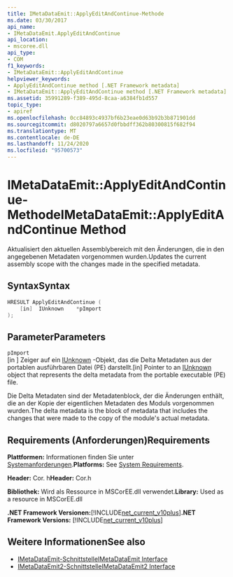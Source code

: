```yaml
---
title: IMetaDataEmit::ApplyEditAndContinue-Methode
ms.date: 03/30/2017
api_name:
- IMetaDataEmit.ApplyEditAndContinue
api_location:
- mscoree.dll
api_type:
- COM
f1_keywords:
- IMetaDataEmit::ApplyEditAndContinue
helpviewer_keywords:
- ApplyEditAndContinue method [.NET Framework metadata]
- IMetaDataEmit::ApplyEditAndContinue method [.NET Framework metadata]
ms.assetid: 35991289-f389-495d-8caa-a6384fb1d557
topic_type:
- apiref
ms.openlocfilehash: 0cc84893c4937bf6b23eae0d63b92b3b871901dd
ms.sourcegitcommit: d8020797a6657d0fbbdff362b80300815f682f94
ms.translationtype: MT
ms.contentlocale: de-DE
ms.lasthandoff: 11/24/2020
ms.locfileid: "95700573"
---
```

# <a name="imetadataemitapplyeditandcontinue-method"></a><span data-ttu-id="c33bd-102">IMetaDataEmit::ApplyEditAndContinue-Methode</span><span class="sxs-lookup"><span data-stu-id="c33bd-102">IMetaDataEmit::ApplyEditAndContinue Method</span></span>

<span data-ttu-id="c33bd-103">Aktualisiert den aktuellen Assemblybereich mit den Änderungen, die in den angegebenen Metadaten vorgenommen wurden.</span><span class="sxs-lookup"><span data-stu-id="c33bd-103">Updates the current assembly scope with the changes made in the specified metadata.</span></span>  
  
## <a name="syntax"></a><span data-ttu-id="c33bd-104">Syntax</span><span class="sxs-lookup"><span data-stu-id="c33bd-104">Syntax</span></span>  
  
```cpp  
HRESULT ApplyEditAndContinue (
    [in]  IUnknown    *pImport  
);  
```  
  
## <a name="parameters"></a><span data-ttu-id="c33bd-105">Parameter</span><span class="sxs-lookup"><span data-stu-id="c33bd-105">Parameters</span></span>  

 `pImport`  
 <span data-ttu-id="c33bd-106">\[in \] Zeiger auf ein [IUnknown](/cpp/atl/iunknown) -Objekt, das die Delta Metadaten aus der portablen ausführbaren Datei (PE) darstellt.</span><span class="sxs-lookup"><span data-stu-id="c33bd-106">\[in\] Pointer to an [IUnknown](/cpp/atl/iunknown) object that represents the delta metadata from the portable executable (PE) file.</span></span>
  
 <span data-ttu-id="c33bd-107">Die Delta Metadaten sind der Metadatenblock, der die Änderungen enthält, die an der Kopie der eigentlichen Metadaten des Moduls vorgenommen wurden.</span><span class="sxs-lookup"><span data-stu-id="c33bd-107">The delta metadata is the block of metadata that includes the changes that were made to the copy of the module's actual metadata.</span></span>  
  
## <a name="requirements"></a><span data-ttu-id="c33bd-108">Requirements (Anforderungen)</span><span class="sxs-lookup"><span data-stu-id="c33bd-108">Requirements</span></span>  

 <span data-ttu-id="c33bd-109">**Plattformen:** Informationen finden Sie unter [Systemanforderungen](../../get-started/system-requirements.md).</span><span class="sxs-lookup"><span data-stu-id="c33bd-109">**Platforms:** See [System Requirements](../../get-started/system-requirements.md).</span></span>  
  
 <span data-ttu-id="c33bd-110">**Header:** Cor. h</span><span class="sxs-lookup"><span data-stu-id="c33bd-110">**Header:** Cor.h</span></span>  
  
 <span data-ttu-id="c33bd-111">**Bibliothek:** Wird als Ressource in MSCorEE.dll verwendet.</span><span class="sxs-lookup"><span data-stu-id="c33bd-111">**Library:** Used as a resource in MSCorEE.dll</span></span>  
  
 <span data-ttu-id="c33bd-112">**.NET Framework Versionen:**[!INCLUDE[net_current_v10plus](../../../../includes/net-current-v10plus-md.md)]</span><span class="sxs-lookup"><span data-stu-id="c33bd-112">**.NET Framework Versions:** [!INCLUDE[net_current_v10plus](../../../../includes/net-current-v10plus-md.md)]</span></span>  
  
## <a name="see-also"></a><span data-ttu-id="c33bd-113">Weitere Informationen</span><span class="sxs-lookup"><span data-stu-id="c33bd-113">See also</span></span>

- [<span data-ttu-id="c33bd-114">IMetaDataEmit-Schnittstelle</span><span class="sxs-lookup"><span data-stu-id="c33bd-114">IMetaDataEmit Interface</span></span>](imetadataemit-interface.md)
- [<span data-ttu-id="c33bd-115">IMetaDataEmit2-Schnittstelle</span><span class="sxs-lookup"><span data-stu-id="c33bd-115">IMetaDataEmit2 Interface</span></span>](imetadataemit2-interface.md)
